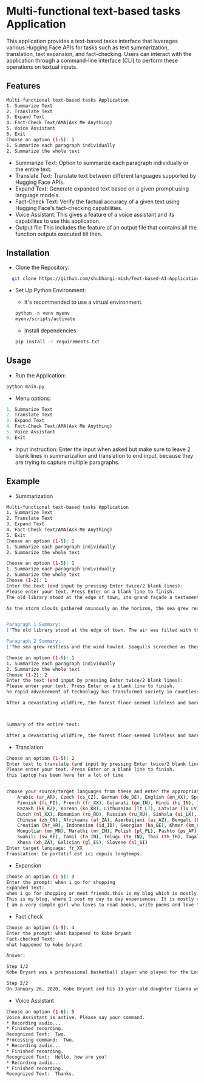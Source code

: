 
# Multi-functional text-based tasks Application

This application provides a text-based tasks interface that leverages various Hugging Face APIs for tasks such as text summarization, translation, text expansion, and fact-checking. Users can interact with the application through a command-line interface (CLI) to perform these operations on textual inputs.


## Features


```bash
Multi-functional text-based tasks Application
1. Summarize Text
2. Translate Text
3. Expand Text
4. Fact-Check Text/AMA(Ask Me Anything)
5. Voice Assistant
6. Exit
Choose an option (1-5): 1
1. Summarize each paragraph individually
2. Summarize the whole text

```
- Summarize Text:
Option to summarize each paragraph individually or the entire text.
- Translate Text:
Translate text between different languages supported by Hugging Face APIs.
- Expand Text:
Generate expanded text based on a given prompt using language models.
- Fact-Check Text:
Verify the factual accuracy of a given text using Hugging Face's fact-checking capabilities.
- Voice Assistant:
This gives a feature of a voice assistant and its capabilites to use this application.
- Output file
This includes the feature of an output file that contains all the function outputs executed till then.




## Installation

- Clone the Repository:

```bash
  git clone https://github.com/shubhangi-mish/Text-based-AI-Application.git


```
- Set Up Python Environment:

   - It's recommended to use a virtual environment.
   ```bash
  python -m venv myenv
  myenv/scripts/activate
    ```
    - Install dependencies
   ```bash
  pip install -r requirements.txt

    ```

 
    
## Usage

- Run the Application:

```python
python main.py

```

- Menu options:
```python
1. Summarize Text
2. Translate Text
3. Expand Text
4. Fact-Check Text/AMA(Ask Me Anything)
5. Voice Assistant
6. Exit

```
- Input instruction:
Enter the input when asked but make sure to leave 2 blank lines in summarization and translation to end input, because they are trying to capture multiple paragraphs.
## Example

- Summarization
```bash
Multi-functional text-based tasks Application
1. Summarize Text
2. Translate Text
3. Expand Text
4. Fact-Check Text/AMA(Ask Me Anything)
5. Exit
Choose an option (1-5): 1
1. Summarize each paragraph individually
2. Summarize the whole text

```
```bash
Choose an option (1-5): 1
1. Summarize each paragraph individually
2. Summarize the whole text
Choose (1-2): 1
Enter the text (end input by pressing Enter twice/2 blank lines):
Please enter your text. Press Enter on a blank line to finish.
The old library stood at the edge of town, its grand façade a testament to a bygone era. Inside, the air was filled with the musty scent of ancient books, their leather-bound covers worn and faded. Rows upon rows of shelves stretched towards the high ceilings, each one laden with the weight of countless stories and secrets. In a quiet corner, a young man sat engrossed in a dusty tome, his mind traveling to distant lands and forgotten times, the world outside forgotten in the face of his literary adventure.

As the storm clouds gathered ominously on the horizon, the sea grew restless, its waves crashing violently against the rocky shore. The wind howled, whipping through the trees and sending leaves flying in all directions. Seagulls screeched as they fought against the gusts, their cries barely audible above the roar of the tempest. In a small cottage perched on the cliff, a family huddled together by the fire, drawing comfort from the warmth and light as the storm raged outside, a stark reminder of nature's raw power.


Paragraph 1 Summary:
['The old library stood at the edge of town. The air was filled with the musty scent of ancient books. Rows upon rows of shelves stretched towards the high ceilings. In a quiet corner, a young man sat engrossed in a dusty tome.']

Paragraph 2 Summary:
['The sea grew restless and the wind howled. Seagulls screeched as they fought against the gusts. In a small cottage perched on the cliff, a family huddled together by the fire.']

```
```bash
Choose an option (1-5): 1
1. Summarize each paragraph individually
2. Summarize the whole text
Choose (1-2): 2
Enter the text (end input by pressing Enter twice/2 blank lines):
Please enter your text. Press Enter on a blank line to finish.
he rapid advancement of technology has transformed society in countless ways. Smartphones have become ubiquitous, enabling instant communication and access to information from anywhere in the world. Social media platforms have reshaped how people connect, share, and interact, creating new forms of community and influence. However, this technological boom also raises concerns about privacy, data security, and the impact on mental health, prompting ongoing discussions about the balance between innovation and regulation.

After a devastating wildfire, the forest floor seemed lifeless and barren. Yet, with the arrival of spring rains, a remarkable transformation began. Tiny green shoots pushed through the charred earth, and within weeks, the landscape was dotted with new growth. This resilience of nature serves as a powerful reminder of the cycles of destruction and renewal, highlighting the 



Summary of the entire text:

After a devastating wildfire, the forest floor seemed lifeless and barren, but with the arrival of spring rains, a remarkable transformation began. This resilience of nature serves as a powerful reminder of the cycles of destruction and renewal.

```

- Translation
```bash
Choose an option (1-5): 2
Enter text to translate (end input by pressing Enter twice/2 blank lines):
Please enter your text. Press Enter on a blank line to finish.
this laptop has been here for a lot of time


choose your source/target languages from these and enter the appropriate language code:
    Arabic (ar_AR), Czech (cs_CZ), German (de_DE), English (en_XX), Spanish (es_XX), Estonian (et_EE),
    Finnish (fi_FI), French (fr_XX), Gujarati (gu_IN), Hindi (hi_IN), Italian (it_IT), Japanese (ja_XX),
    Kazakh (kk_KZ), Korean (ko_KR), Lithuanian (lt_LT), Latvian (lv_LV), Burmese (my_MM), Nepali (ne_NP),
    Dutch (nl_XX), Romanian (ro_RO), Russian (ru_RU), Sinhala (si_LK), Turkish (tr_TR), Vietnamese (vi_VN),
    Chinese (zh_CN), Afrikaans (af_ZA), Azerbaijani (az_AZ), Bengali (bn_IN), Persian (fa_IR), Hebrew (he_IL),
    Croatian (hr_HR), Indonesian (id_ID), Georgian (ka_GE), Khmer (km_KH), Macedonian (mk_MK), Malayalam (ml_IN),        
    Mongolian (mn_MN), Marathi (mr_IN), Polish (pl_PL), Pashto (ps_AF), Portuguese (pt_XX), Swedish (sv_SE),
    Swahili (sw_KE), Tamil (ta_IN), Telugu (te_IN), Thai (th_TH), Tagalog (tl_XX), Ukrainian (uk_UA), Urdu (ur_PK),      
    Xhosa (xh_ZA), Galician (gl_ES), Slovene (sl_SI)
Enter target language: fr_XX
Translation: Ce portatif est ici depuis longtemps.

```
- Expansion
```bash
Choose an option (1-5): 3
Enter the prompt: when i go for shopping
Expanded Text:
when i go for shopping or meet friends.this is my blog which is mostly about my daily life.
This is my blog, where I post my day to day experiences. It is mostly about my life, my thoughts and my experiences.     
I am a very simple girl who loves to read books, write poems and love to play badminton. I am a very honest person and don't like to lie to anyone. I always want to be the best in my work and I am a very hardworking person. I don't like to waste my time in doing useless things. I like to play badminton and love to read books

```
- Fact check
```bash
Choose an option (1-5): 4
Enter the prompt: what happened to kobe bryant
Fact-checked Text:
what happened to kobe bryant

Answer:

Step 1/2
Kobe Bryant was a professional basketball player who played for the Los Angeles Lakers in the National Basketball Association (NBA). He was widely considered one of the greatest players in NBA history, having won five NBA championships and being named an All-Star 18 times.

Step 2/2
On January 26, 2020, Kobe Bryant and his 13-year-old daughter Gianna were among nine people who

```
- Voice Assistant
```bash
Choose an option (1-6): 5
Voice Assistant is active. Please say your command.
* Recording audio...
* Finished recording.
Recognized Text:  Two.
Processing command:  Two.
* Recording audio...
* Finished recording.
Recognized Text:  Hello, how are you?
* Recording audio...
* Finished recording.
Recognized Text:  Thanks.

```

